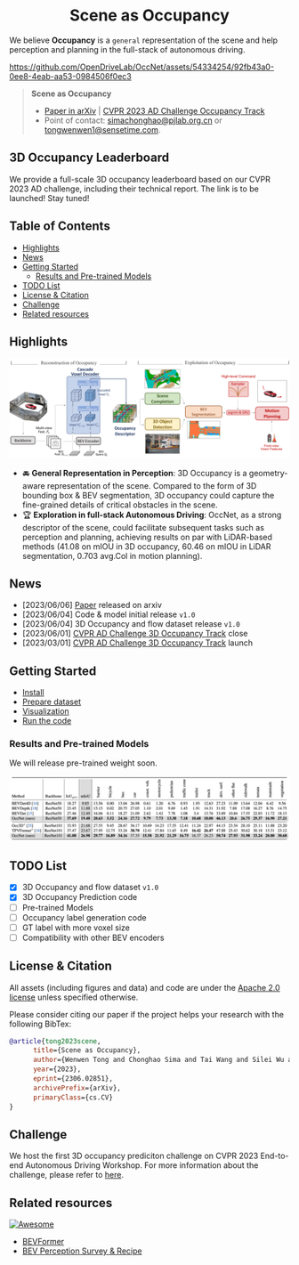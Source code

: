 <div align="center">   

<!-- omit in toc -->
# Scene as Occupancy
</div>

We believe **Occupancy** is a `general` representation of the scene and help perception and planning in the full-stack of autonomous driving. 

https://github.com/OpenDriveLab/OccNet/assets/54334254/92fb43a0-0ee8-4eab-aa53-0984506f0ec3



> **Scene as Occupancy**
> - [Paper in arXiv](https://arxiv.org/abs/2306.02851) | [CVPR 2023 AD Challenge Occupancy Track](https://opendrivelab.com/AD23Challenge.html#Track3)
> - Point of contact: [simachonghao@pjlab.org.cn](mailto:simachonghao@pjlab.org.cn) or [tongwenwen1@sensetime.com](mailto:tongwenwen1@sensetime.com).

<!-- omit in toc -->
## 3D Occupancy Leaderboard
We provide a full-scale 3D occupancy leaderboard based on our CVPR 2023 AD challenge, including their technical report. The link is to be launched! Stay tuned!


<!-- omit in toc -->
## Table of Contents
- [Highlights](#highlights)
- [News](#news)
- [Getting Started](#getting-started)
  - [Results and Pre-trained Models](#results-and-pre-trained-models)
- [TODO List](#todo-list)
- [License \& Citation](#license--citation)
- [Challenge](#challenge)
- [Related resources](#related-resources)

## Highlights

![teaser](assets/figs/pipeline.PNG)
- :oncoming_automobile: **General Representation in Perception**: 3D Occupancy is a geometry-aware representation of the scene. Compared to the form of 3D bounding box & BEV segmentation,  3D occupancy could capture the fine-grained details of critical obstacles in the scene.
- :trophy: **Exploration in full-stack Autonomous Driving**: OccNet, as a strong descriptor of the scene, could facilitate subsequent tasks such as perception and planning, achieving results on par with LiDAR-based methods (41.08 on mIOU in 3D occupancy, 60.46 on mIOU in LiDAR segmentation, 0.703 avg.Col in motion planning).

## News
- [2023/06/06] [Paper](https://arxiv.org/abs/2306.02851) released on arxiv
- [2023/06/04] Code & model initial release `v1.0`
- [2023/06/04] 3D Occupancy and flow dataset release `v1.0`
- [2023/06/01] [CVPR AD Challenge 3D Occupancy Track](https://opendrivelab.com/AD23Challenge.html#Track3) close
- [2023/03/01] [CVPR AD Challenge 3D Occupancy Track](https://opendrivelab.com/AD23Challenge.html#Track3) launch

## Getting Started
- [Install](docs/install.md)
- [Prepare dataset](docs/prepare_dataset.md)
- [Visualization](docs/visualization.md)
- [Run the code](docs/run.md)

### Results and Pre-trained Models
We will release pre-trained weight soon.

![teaser](assets/figs/TABLE.png)


## TODO List
- [x] 3D Occupancy and flow dataset `v1.0`
- [x] 3D Occupancy Prediction code
- [ ] Pre-trained Models
- [ ] Occupancy label generation code
- [ ] GT label with more voxel size
- [ ] Compatibility with other BEV encoders

## License & Citation
All assets (including figures and data) and code are under the [Apache 2.0 license](./LICENSE) unless specified otherwise.

Please consider citing our paper if the project helps your research with the following BibTex:
```bibtex
@article{tong2023scene,
      title={Scene as Occupancy}, 
      author={Wenwen Tong and Chonghao Sima and Tai Wang and Silei Wu and Hanming Deng and Li Chen and Yi Gu and Lewei Lu and Ping Luo and Dahua Lin and Hongyang Li},
      year={2023},
      eprint={2306.02851},
      archivePrefix={arXiv},
      primaryClass={cs.CV}
}
```

## Challenge
We host the first 3D occupancy prediciton challenge on CVPR 2023 End-to-end Autonomous Driving Workshop. For more information about the challenge, please refer to [here](https://github.com/CVPR2023-3D-Occupancy-Prediction/CVPR2023-3D-Occupancy-Prediction).

## Related resources
[![Awesome](https://awesome.re/badge.svg)](https://awesome.re)
- [BEVFormer](https://github.com/fundamentalvision/BEVFormer)
- [BEV Perception Survey & Recipe](https://github.com/OpenDriveLab/BEVPerception-Survey-Recipe)
